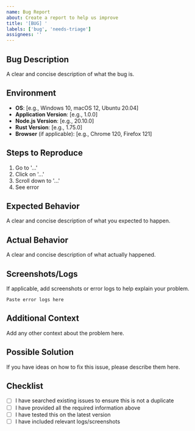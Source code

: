 ```yaml
---
name: Bug Report
about: Create a report to help us improve
title: '[BUG] '
labels: ['bug', 'needs-triage']
assignees: ''
---
```


## Bug Description

A clear and concise description of what the bug is.

## Environment

- **OS**: [e.g., Windows 10, macOS 12, Ubuntu 20.04]
- **Application Version**: [e.g., 1.0.0]
- **Node.js Version**: [e.g., 20.10.0]
- **Rust Version**: [e.g., 1.75.0]
- **Browser** (if applicable): [e.g., Chrome 120, Firefox 121]

## Steps to Reproduce

1. Go to '...'
2. Click on '...'
3. Scroll down to '...'
4. See error

## Expected Behavior

A clear and concise description of what you expected to happen.

## Actual Behavior

A clear and concise description of what actually happened.

## Screenshots/Logs

If applicable, add screenshots or error logs to help explain your problem.

```
Paste error logs here
```

## Additional Context

Add any other context about the problem here.

## Possible Solution

If you have ideas on how to fix this issue, please describe them here.

## Checklist

- [ ] I have searched existing issues to ensure this is not a duplicate
- [ ] I have provided all the required information above
- [ ] I have tested this on the latest version
- [ ] I have included relevant logs/screenshots
